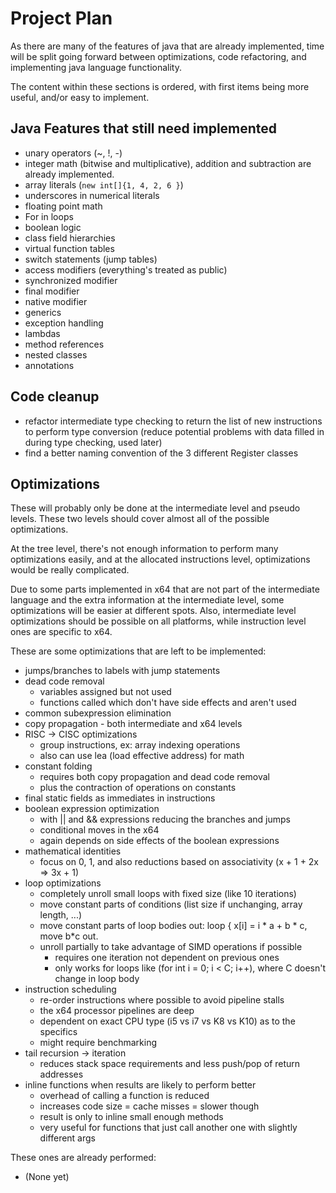 
# Project Plan

As there are many of the features of java that are already implemented,
time will be split going forward between optimizations, code refactoring, and implementing
java language functionality.

The content within these sections is ordered, with first items being
more useful, and/or easy to implement.


## Java Features that still need implemented
 - unary operators (~, !, -)
 - integer math (bitwise and multiplicative), 
   addition and subtraction are already implemented.
 - array literals (`new int[]{1, 4, 2, 6 }`)
 - underscores in numerical literals
 - floating point math
 - For in loops
 - boolean logic
 - class field hierarchies
 - virtual function tables
 - switch statements (jump tables)
 - access modifiers (everything's treated as public)
 - synchronized modifier
 - final modifier
 - native modifier
 - generics
 - exception handling
 - lambdas
 - method references
 - nested classes
 - annotations

## Code cleanup
 - refactor intermediate type checking to return the list
   of new instructions to perform type conversion 
   (reduce potential problems with data filled in during type checking, used later)
 - find a better naming convention of the 3 different Register classes

## Optimizations

These will probably only be done at the intermediate level and pseudo levels.
These two levels should cover almost all of the possible optimizations.

At the tree level, there's not enough information to perform many optimizations easily,
and at the allocated instructions level, optimizations would be really complicated.

Due to some parts implemented in x64 that are not part of the intermediate language 
and the extra information at the intermediate level, some optimizations will be easier at
different spots. Also, intermediate level optimizations should be possible on all platforms,
while instruction level ones are specific to x64.



These are some optimizations that are left to be implemented:
  - jumps/branches to labels with jump statements
  - dead code removal
    - variables assigned but not used
    - functions called which don't have side effects and aren't used
  - common subexpression elimination
  - copy propagation - both intermediate and x64 levels
  - RISC -> CISC optimizations
    - group instructions, ex: array indexing operations
    - also can use lea (load effective address) for math
  - constant folding
    - requires both copy propagation and dead code removal
    - plus the contraction of operations on constants
  - final static fields as immediates in instructions
  - boolean expression optimization
    - with || and && expressions reducing the branches and jumps
    - conditional moves in the x64
    - again depends on side effects of the boolean expressions
  - mathematical identities
    - focus on 0, 1, and also reductions based on associativity (x + 1 + 2x => 3x + 1)
  - loop optimizations
    - completely unroll small loops with fixed size (like 10 iterations)
    - move constant parts of conditions (list size if unchanging, array length, ...)
    - move constant parts of loop bodies out: loop { x\[i\] = i * a + b * c, move b*c out.
    - unroll partially to take advantage of SIMD operations if possible
      - requires one iteration not dependent on previous ones
      - only works for loops like (for int i = 0; i < C; i++), where C doesn't change in loop body
  - instruction scheduling
    - re-order instructions where possible to avoid pipeline stalls
    - the x64 processor pipelines are deep
    - dependent on exact CPU type (i5 vs i7 vs K8 vs K10) as to the specifics
    - might require benchmarking
  - tail recursion -> iteration
    - reduces stack space requirements and less push/pop of return addresses
  - inline functions when results are likely to perform better
    - overhead of calling a function is reduced
    - increases code size = cache misses = slower though
    - result is only to inline small enough methods
    - very useful for functions that just call another one with slightly different args
    


These ones are already performed:
  - (None yet)
